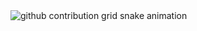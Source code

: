 <picture>
  <source media="(prefers-color-scheme: dark)" srcset="">
  <source media="(prefers-color-scheme: light)" srcset="">
  <img alt="github contribution grid snake animation" src="">
</picture>
